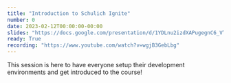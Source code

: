```yaml
---
title: "Introduction to Schulich Ignite"
number: 0
date: 2023-02-12T00:00:00-00:00
slides: "https://docs.google.com/presentation/d/1YDLnu2izdXAPugegnC6_VTLPRpyskd-Hcz-Yai4ye9Y/edit?usp=sharing"
ready: True
recording: "https://www.youtube.com/watch?v=wgjB3GebLbg"
---
```


This session is here to have everyone setup their development environments and get introduced to the course!
